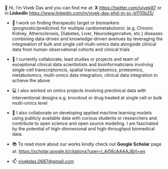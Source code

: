 👋 Hi, I’m Vivek Das and you can find me at: **X** https://twitter.com/ivivek87 or in **LinkedIn** https://www.linkedin.com/in/vivek-das-phd-m-sc-b1110b25/

- 👀 I work on finding therapeutic target or biomarkers (prognostic/predictive) for multiple cardiometabolomic (e.g. Chronic Kidney, Athersclerosis, Diabetes, Liver, Neurodegenrative, etc.) diseases combining data-driven and knowledge-driven avenues by leveraging the integreation of bulk and single cell multi-omics data alongside clinical data from human observational cohorts and clinical trials

- 🌱 I currently collaborate, lead studies or projects and team of exceptional clinical data scientistists and bioinformaticians involving single-cell transcriptomcis, spatial transcriptomics, proteomics, metabolomics, multi-omics data integration, clinical data integration to achieve the above

- 💻 I also worked on omics projects involving preclinical data with interventional designs e.g. knockout or drug treated at single cell or bulk multi-omics level

- 💞️ I also collaborate on developing applied machine learning models using publicly available data with curious students or researchers and contribute to open science and open source modeling. I am fascinated by the potential of high-dimnesional and high-throughput biomedical data.

- 📚 To read more about our works kindly check out **Google Scholar** page at: https://scholar.google.it/citations?user=l_Aj58cAAAAJ&hl=en

- 📫 vivekdas.0687@gmail.com
